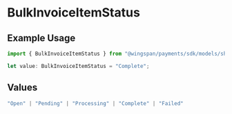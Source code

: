 # BulkInvoiceItemStatus

## Example Usage

```typescript
import { BulkInvoiceItemStatus } from "@wingspan/payments/sdk/models/shared";

let value: BulkInvoiceItemStatus = "Complete";
```

## Values

```typescript
"Open" | "Pending" | "Processing" | "Complete" | "Failed"
```